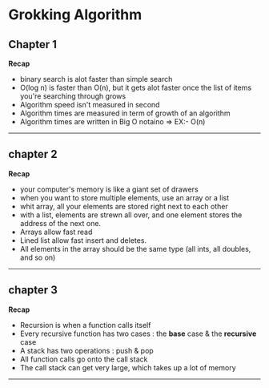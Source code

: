 # Grokking Algorithm

## Chapter 1 
**Recap**
- binary search is alot faster than simple search
- O(log n) is faster than O(n), but it gets alot faster once the list of items you're searching through grows
- Algorithm speed isn't measured in second 
- Algorithm times are measured in term of growth of an algorithm 
- Algorithm times are written in Big O notaino => EX:- O(n)

---

## chapter 2
**Recap**
- your computer's memory is like a giant set of drawers
- when you want to store multiple elements, use an array or a list 
- whit array, all your elements are stored right next to each other
- with a list, elements are strewn all over, and one element stores the address of the next one.
- Arrays allow fast read
- Lined list allow fast insert and deletes.
- All elements in the array should be the same type (all ints, all doubles, and so on)
---
## chapter 3
**Recap**

- Recursion is when a function calls itself
- Every recursive function has two cases : the **base** case & the **recursive** case
- A stack has two operations : push & pop
- All function calls go onto the call stack 
- The call stack can get very large, which takes up a lot of memory

---

